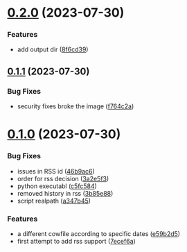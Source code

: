 # [0.2.0](https://github.com/Wivik/fortune/compare/v0.1.1...v0.2.0) (2023-07-30)


### Features

* add output dir ([8f6cd39](https://github.com/Wivik/fortune/commit/8f6cd39628338d8b2250219036ef0940d3b28d20))



## [0.1.1](https://github.com/Wivik/fortune/compare/v0.1.0...v0.1.1) (2023-07-30)


### Bug Fixes

* security fixes broke the image ([f764c2a](https://github.com/Wivik/fortune/commit/f764c2a6baff3660f9e493db7654126bd073361e))



# [0.1.0](https://github.com/Wivik/fortune/compare/c5fc5841f12e138624878aa46ea6c6cdb4e692fe...v0.1.0) (2023-07-30)


### Bug Fixes

* issues in RSS id ([46b9ac6](https://github.com/Wivik/fortune/commit/46b9ac65c2500303e5836c1dce63aaabea6ecacb))
* order for rss decision ([3a2e5f3](https://github.com/Wivik/fortune/commit/3a2e5f3d86d575df39f660bfc82c6e16d9984d55))
* python executabl ([c5fc584](https://github.com/Wivik/fortune/commit/c5fc5841f12e138624878aa46ea6c6cdb4e692fe))
* removed history in rss ([3b85e88](https://github.com/Wivik/fortune/commit/3b85e887836d704099a87301ef12753ffe42c3fa))
* script realpath ([a347b45](https://github.com/Wivik/fortune/commit/a347b456c3f5a9745b2ccf6a117e05089aaaffd4))


### Features

* a different cowfile according to specific dates ([e59b2d5](https://github.com/Wivik/fortune/commit/e59b2d5630327b27eddcbe74554346342ead6beb))
* first attempt to add rss support ([7ecef6a](https://github.com/Wivik/fortune/commit/7ecef6a98bca4395466ec66b51fa2784f5250428))



